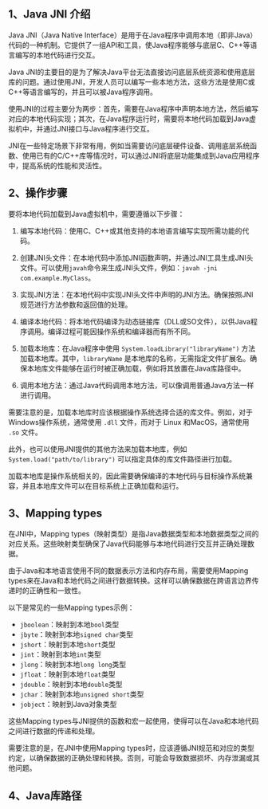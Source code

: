 ## 1、Java JNI 介绍

Java JNI（Java Native Interface）是用于在Java程序中调用本地（即非Java）代码的一种机制。它提供了一组API和工具，使Java程序能够与底层C、C++等语言编写的本地代码进行交互。

Java JNI的主要目的是为了解决Java平台无法直接访问底层系统资源和使用底层库的问题。通过使用JNI，开发人员可以编写一些本地方法，这些方法是使用C或C++等语言编写的，并且可以被Java程序调用。

使用JNI的过程主要分为两步：首先，需要在Java程序中声明本地方法，然后编写对应的本地代码实现；其次，在Java程序运行时，需要将本地代码加载到Java虚拟机中，并通过JNI接口与Java程序进行交互。

JNI在一些特定场景下非常有用，例如当需要访问底层硬件设备、调用底层系统函数、使用已有的C/C++库等情况时，可以通过JNI将底层功能集成到Java应用程序中，提高系统的性能和灵活性。

## 2、操作步骤

要将本地代码加载到Java虚拟机中，需要遵循以下步骤：

1. 编写本地代码：使用C、C++或其他支持的本地语言编写实现所需功能的代码。

2. 创建JNI头文件：在本地代码中添加JNI函数声明，并通过JNI工具生成JNI头文件。可以使用`javah`命令来生成JNI头文件，例如：`javah -jni com.example.MyClass`。

3. 实现JNI方法：在本地代码中实现JNI头文件中声明的JNI方法。确保按照JNI规范进行方法参数和返回值的处理。

4. 编译本地代码：将本地代码编译为动态链接库（DLL或SO文件），以供Java程序调用。编译过程可能因操作系统和编译器而有所不同。

5. 加载本地库：在Java程序中使用 `System.loadLibrary("libraryName")` 方法加载本地库。其中，`libraryName` 是本地库的名称，无需指定文件扩展名。确保本地库文件能够在运行时被正确加载，例如将其放置在Java库路径中。

6. 调用本地方法：通过Java代码调用本地方法，可以像调用普通Java方法一样进行调用。

需要注意的是，加载本地库时应该根据操作系统选择合适的库文件。例如，对于Windows操作系统，通常使用 `.dll` 文件，而对于 Linux 和MacOS，通常使用 `.so` 文件。

此外，也可以使用JNI提供的其他方法来加载本地库，例如 `System.load("path/to/library")` 可以指定具体的库文件路径进行加载。

加载本地库是操作系统相关的，因此需要确保编译的本地代码与目标操作系统兼容，并且本地库文件可以在目标系统上正确加载和运行。

## 3、Mapping types

在JNI中，Mapping types（映射类型）是指Java数据类型和本地数据类型之间的对应关系。这些映射类型确保了Java代码能够与本地代码进行交互并正确处理数据。

由于Java和本地语言使用不同的数据表示方法和内存布局，需要使用Mapping types来在Java和本地代码之间进行数据转换。这样可以确保数据在跨语言边界传递时的正确性和一致性。

以下是常见的一些Mapping types示例：

- `jboolean`：映射到本地`bool`类型
- `jbyte`：映射到本地`signed char`类型
- `jshort`：映射到本地`short`类型
- `jint`：映射到本地`int`类型
- `jlong`：映射到本地`long long`类型
- `jfloat`：映射到本地`float`类型
- `jdouble`：映射到本地`double`类型
- `jchar`：映射到本地`unsigned short`类型
- `jobject`：映射到Java对象类型

这些Mapping types与JNI提供的函数和宏一起使用，使得可以在Java和本地代码之间进行数据的传递和处理。

需要注意的是，在JNI中使用Mapping types时，应该遵循JNI规范和对应的类型约定，以确保数据的正确处理和转换。否则，可能会导致数据损坏、内存泄漏或其他问题。

## 4、Java库路径
